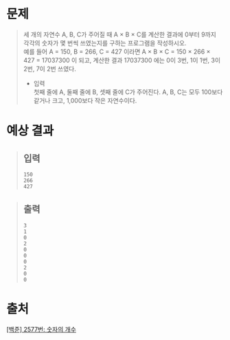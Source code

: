 # 문제
> 세 개의 자연수 A, B, C가 주어질 때 A × B × C를 계산한 결과에 0부터 9까지 각각의 숫자가 몇 번씩 쓰였는지를 구하는 프로그램을 작성하시오.    
예를 들어 A = 150, B = 266, C = 427 이라면 A × B × C = 150 × 266 × 427 = 17037300 이 되고, 계산한 결과 17037300 에는 0이 3번, 1이 1번, 3이 2번, 7이 2번 쓰였다.
> * 입력    
> 첫째 줄에 A, 둘째 줄에 B, 셋째 줄에 C가 주어진다. A, B, C는 모두 100보다 같거나 크고, 1,000보다 작은 자연수이다.
# 예상 결과
  > ## 입력    
  > ```
  > 150
  > 266
  > 427
  > ```

  > ## 출력    
  > ```
  > 3
  > 1
  > 0
  > 2
  > 0
  > 0
  > 0
  > 2
  > 0
  > 0
  > ```

# 출처
[[백준] 2577번: 숫자의 개수](https://www.acmicpc.net/problem/2577)